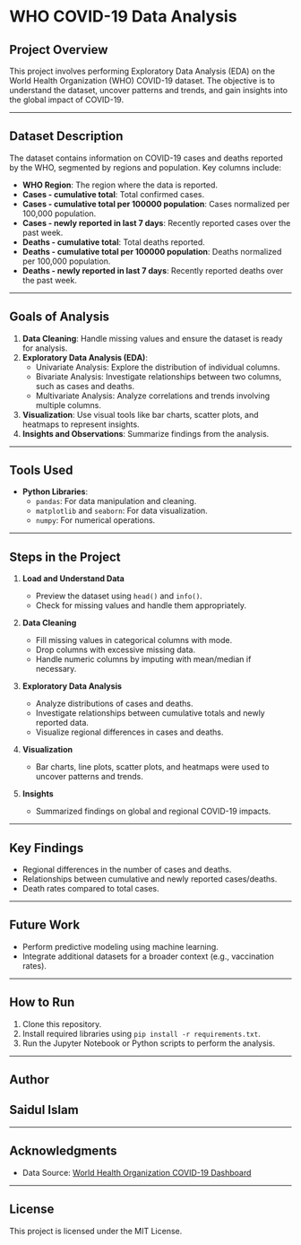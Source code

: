 # WHO COVID-19 Data Analysis

## Project Overview
This project involves performing Exploratory Data Analysis (EDA) on the World Health Organization (WHO) COVID-19 dataset. The objective is to understand the dataset, uncover patterns and trends, and gain insights into the global impact of COVID-19.

---

## Dataset Description
The dataset contains information on COVID-19 cases and deaths reported by the WHO, segmented by regions and population. Key columns include:
- **WHO Region**: The region where the data is reported.
- **Cases - cumulative total**: Total confirmed cases.
- **Cases - cumulative total per 100000 population**: Cases normalized per 100,000 population.
- **Cases - newly reported in last 7 days**: Recently reported cases over the past week.
- **Deaths - cumulative total**: Total deaths reported.
- **Deaths - cumulative total per 100000 population**: Deaths normalized per 100,000 population.
- **Deaths - newly reported in last 7 days**: Recently reported deaths over the past week.

---

## Goals of Analysis
1. **Data Cleaning**: Handle missing values and ensure the dataset is ready for analysis.
2. **Exploratory Data Analysis (EDA)**:
   - Univariate Analysis: Explore the distribution of individual columns.
   - Bivariate Analysis: Investigate relationships between two columns, such as cases and deaths.
   - Multivariate Analysis: Analyze correlations and trends involving multiple columns.
3. **Visualization**: Use visual tools like bar charts, scatter plots, and heatmaps to represent insights.
4. **Insights and Observations**: Summarize findings from the analysis.

---

## Tools Used
- **Python Libraries**:
  - `pandas`: For data manipulation and cleaning.
  - `matplotlib` and `seaborn`: For data visualization.
  - `numpy`: For numerical operations.

---

## Steps in the Project
1. **Load and Understand Data**
   - Preview the dataset using `head()` and `info()`.
   - Check for missing values and handle them appropriately.

2. **Data Cleaning**
   - Fill missing values in categorical columns with mode.
   - Drop columns with excessive missing data.
   - Handle numeric columns by imputing with mean/median if necessary.

3. **Exploratory Data Analysis**
   - Analyze distributions of cases and deaths.
   - Investigate relationships between cumulative totals and newly reported data.
   - Visualize regional differences in cases and deaths.

4. **Visualization**
   - Bar charts, line plots, scatter plots, and heatmaps were used to uncover patterns and trends.

5. **Insights**
   - Summarized findings on global and regional COVID-19 impacts.

---

## Key Findings
- Regional differences in the number of cases and deaths.
- Relationships between cumulative and newly reported cases/deaths.
- Death rates compared to total cases.

---

## Future Work
- Perform predictive modeling using machine learning.
- Integrate additional datasets for a broader context (e.g., vaccination rates).

---

## How to Run
1. Clone this repository.
2. Install required libraries using `pip install -r requirements.txt`.
3. Run the Jupyter Notebook or Python scripts to perform the analysis.

---

## Author
## Saidul Islam

---

## Acknowledgments
- Data Source: [World Health Organization COVID-19 Dashboard](https://data.who.int/dashboards/covid19/cases?n=c)

---

## License
This project is licensed under the MIT License.

